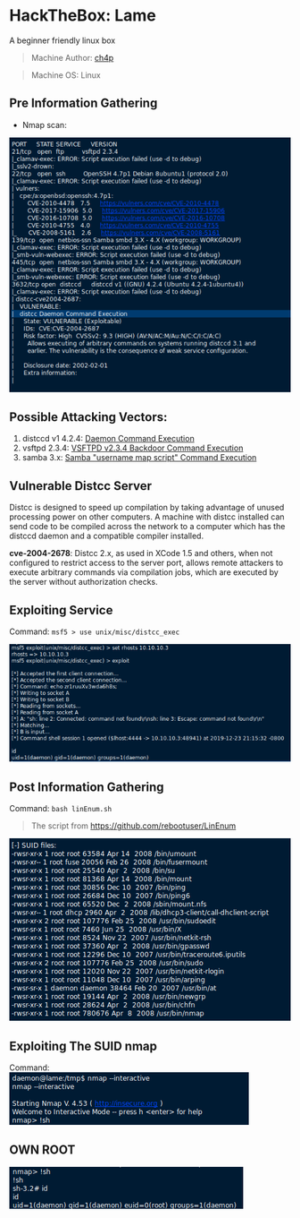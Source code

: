 # HackTheBox: Lame

A beginner friendly linux box

> Machine Author: [ch4p](https://www.hackthebox.eu/home/users/profile/1)

> Machine OS: Linux

## Pre Information Gathering

- Nmap scan:

![](img/nmap.png)

## Possible Attacking Vectors:

1. distccd v1 4.2.4: [Daemon Command Execution](https://www.cvedetails.com/cve/CVE-2004-2687/)
2. vsftpd 2.3.4: [VSFTPD v2.3.4 Backdoor Command Execution](https://scarybeastsecurity.blogspot.com/2011/07/alert-vsftpd-download-backdoored.html)
3. samba 3.x: [Samba "username map script" Command Execution](https://www.cvedetails.com/cve/cve-2007-2447)

## Vulnerable Distcc Server

Distcc is designed to speed up compilation by taking advantage of unused processing power on other computers. A machine with distcc installed can send code to be compiled across the network to a computer which has the distccd daemon and a compatible compiler installed.

**cve-2004-2678**: Distcc 2.x, as used in XCode 1.5 and others, when not configured to restrict access to the server port, allows remote attackers to execute arbitrary commands via compilation jobs, which are executed by the server without authorization checks.

## Exploiting Service

Command: `msf5 > use unix/misc/distcc_exec`

![](img/distcc.png)

## Post Information Gathering

Command: `bash linEnum.sh`

> The script from https://github.com/rebootuser/LinEnum

![](img/suid.png)

## Exploiting The SUID nmap

Command: ![](img/suidnmap.png)

## OWN ROOT

![](img/root.png)

